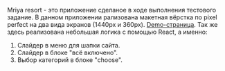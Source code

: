 Mriya resort - это приложение сделаное в ходе выполнения тестового задание. В данном приложении рализована макетная вёрстка по pixel perfect на два вида экранов (1440px и 360px).
[Demo-страница](https://sominiac.github.io/mriya-resort/).
Так же здесь реализована небольшая логика с помощью React, а именно:
1. Слайдер в меню для шапки сайта.
2. Слайдер в блоке "всё включено".
3. Выбор категорий в блоке "choose".